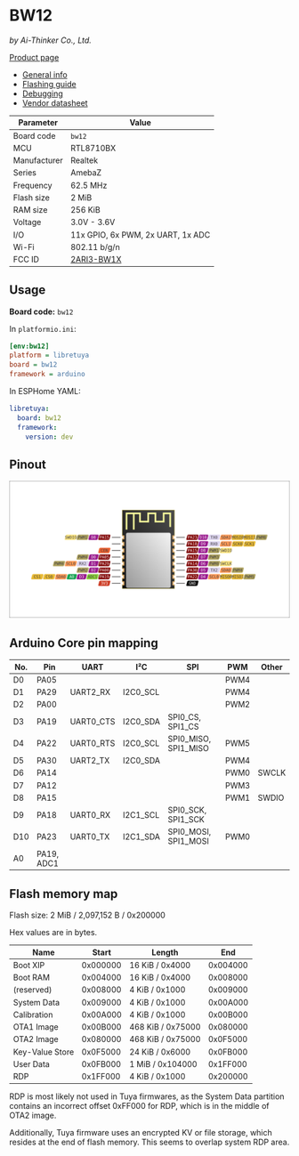 # BW12

*by Ai-Thinker Co., Ltd.*

[Product page](http://www.ai-thinker.com/pro_view-13.html)

- [General info](../../docs/platform/realtek-amb/README.md)
- [Flashing guide](../../docs/platform/realtek-ambz/flashing.md)
- [Debugging](../../docs/platform/realtek-ambz/debugging.md)
- [Vendor datasheet](https://docs.ai-thinker.com/_media/rtl8710/hardware/bw12_datasheet_en.pdf)

Parameter    | Value
-------------|------------------------------------------
Board code   | `bw12`
MCU          | RTL8710BX
Manufacturer | Realtek
Series       | AmebaZ
Frequency    | 62.5 MHz
Flash size   | 2 MiB
RAM size     | 256 KiB
Voltage      | 3.0V - 3.6V
I/O          | 11x GPIO, 6x PWM, 2x UART, 1x ADC
Wi-Fi        | 802.11 b/g/n
FCC ID       | [2ARI3-BW1X](https://fccid.io/2ARI3-BW1X)

## Usage

**Board code:** `bw12`

In `platformio.ini`:

```ini
[env:bw12]
platform = libretuya
board = bw12
framework = arduino
```

In ESPHome YAML:

```yaml
libretuya:
  board: bw12
  framework:
    version: dev
```

## Pinout

![Pinout](pinout_bw12.svg)

## Arduino Core pin mapping

No. | Pin        | UART      | I²C      | SPI                  | PWM  | Other
----|------------|-----------|----------|----------------------|------|------
D0  | PA05       |           |          |                      | PWM4 |
D1  | PA29       | UART2_RX  | I2C0_SCL |                      | PWM4 |
D2  | PA00       |           |          |                      | PWM2 |
D3  | PA19       | UART0_CTS | I2C0_SDA | SPI0_CS, SPI1_CS     |      |
D4  | PA22       | UART0_RTS | I2C0_SCL | SPI0_MISO, SPI1_MISO | PWM5 |
D5  | PA30       | UART2_TX  | I2C0_SDA |                      | PWM4 |
D6  | PA14       |           |          |                      | PWM0 | SWCLK
D7  | PA12       |           |          |                      | PWM3 |
D8  | PA15       |           |          |                      | PWM1 | SWDIO
D9  | PA18       | UART0_RX  | I2C1_SCL | SPI0_SCK, SPI1_SCK   |      |
D10 | PA23       | UART0_TX  | I2C1_SDA | SPI0_MOSI, SPI1_MOSI | PWM0 |
A0  | PA19, ADC1 |           |          |                      |      |

## Flash memory map

Flash size: 2 MiB / 2,097,152 B / 0x200000

Hex values are in bytes.

Name            | Start    | Length            | End
----------------|----------|-------------------|---------
Boot XIP        | 0x000000 | 16 KiB / 0x4000   | 0x004000
Boot RAM        | 0x004000 | 16 KiB / 0x4000   | 0x008000
(reserved)      | 0x008000 | 4 KiB / 0x1000    | 0x009000
System Data     | 0x009000 | 4 KiB / 0x1000    | 0x00A000
Calibration     | 0x00A000 | 4 KiB / 0x1000    | 0x00B000
OTA1 Image      | 0x00B000 | 468 KiB / 0x75000 | 0x080000
OTA2 Image      | 0x080000 | 468 KiB / 0x75000 | 0x0F5000
Key-Value Store | 0x0F5000 | 24 KiB / 0x6000   | 0x0FB000
User Data       | 0x0FB000 | 1 MiB / 0x104000  | 0x1FF000
RDP             | 0x1FF000 | 4 KiB / 0x1000    | 0x200000

RDP is most likely not used in Tuya firmwares, as the System Data partition contains an incorrect offset 0xFF000 for RDP, which is in the middle of OTA2 image.

Additionally, Tuya firmware uses an encrypted KV or file storage, which resides at the end of flash memory. This seems to overlap system RDP area.
